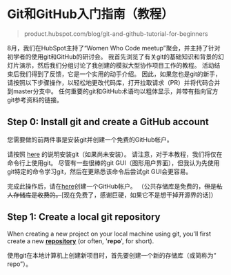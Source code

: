 # Git和GitHub入门指南（教程）

> product.hubspot.com/blog/git-and-github-tutorial-for-beginners

8月，我们在HubSpot主持了“Women Who Code meetup”聚会，并主持了针对初学者的使用git和GitHub的研讨会。 我首先浏览了有关git的基础知识和背景的幻灯片演示，然后我们分组讨论了我创建的模拟大型协作项目工作的教程。 活动结束后我们得到了反馈，它是一个实用的动手介绍。 因此，如果您也是git的新手，请按照以下步骤操作，以轻松地更改代码库，打开拉取请求（PR）并将代码合并到master分支中。 任何重要的git和GitHub术语均以粗体显示，并带有指向官方git参考资料的链接。

## Step 0: Install git and create a GitHub account 

您需要做的前两件事是安装git并创建一个免费的GitHub帐户。

请按照 [here](https://git-scm.com/book/en/v2/Getting-Started-Installing-Git) 的说明安装git（如果尚未安装）。 请注意，对于本教程，我们将仅在命令行上使用git。 尽管有一些很棒的git GUI（图形用户界面），但我认为先使用git特定的命令学习git，然后在更熟悉该命令后尝试git GUI会更容易。

完成此操作后，请在[here](https://github.com/join)创建一个GitHub帐户。 （公共存储库是免费的，~~但是私人存储库是收费的。~~[现在免费了，感谢巨硬，如果它不是想干掉开源界的话]）

## Step 1: Create a local git repository 

When creating a new project on your local machine using git, you'll first create a new **[repository](https://git-scm.com/book/en/v2/Git-Basics-Getting-a-Git-Repository)** (or often, '**repo**', for short). 

使用git在本地计算机上创建新项目时，首先要创建一个新的存储库（或简称为“ repo”）。

